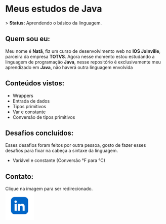 <h1 style="display: flex; align-items: center;">Meus estudos de Java</h1>

<p>> <strong>Status:</strong> Aprendendo o básico da linguagem.</p>


<h2>Quem sou eu:</h2>
Meu nome é <b>Natã</b>, fiz um curso de desenvolvimento web no <b>IOS Joinville</b>, parceira da empresa <b>TOTVS</b>.
Agora nesse momento estou estudando a linguagem de programação <b>Java</b>, nesse repositório é exclusivamente
meu aprendizado em <b>Java</b>, não haverá outra linguagem envolvida

<h2>Conteúdos vistos:</h2>
<ul>
    <li>Wrappers</li>
    <li>Entrada de dados</li>
    <li>Tipos primitivos</li>
    <li>Var e constante</li>
    <li>Conversão de tipos primitivos</li>
</ul>

<h2>Desafios concluídos:</h2>
Esses desafios foram feitos por outra pessoa, gosto de fazer esses desafios para fixar na cabeça a sintaxe da linguagem.

<ul>
    <li>Variável e constante (Conversão °F para °C)</li>
</ul>

<h2>Contato:</h2>
Clique na imagem para ser redirecionado.
<br>
<a href="https://www.linkedin.com/in/nat%C3%A3-wilian-barbosa/" target="_blank"><img src="./src/Fundamentos/images/linkedin.png" height="90px" width="90px"></a>
